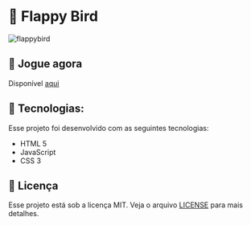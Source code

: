 
# 🐥 Flappy Bird

![flappybird](.github/flappy-bird.gif)

## 🎯 Jogue agora
Disponível [aqui](https://lmiguelm.github.io/flappy-bird/)
## 🚀   Tecnologias:
Esse projeto foi desenvolvido com as seguintes tecnologias:
- HTML 5
- JavaScript
- CSS 3

## 📝 Licença
Esse projeto está sob a licença MIT. Veja o arquivo  [LICENSE](https://github.com/lmiguelm/flappy-bird/blob/master/LICENSE.md) para mais detalhes.
